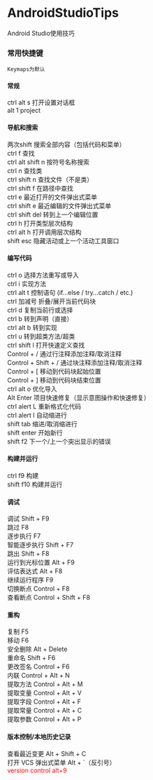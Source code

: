 # AndroidStudioTips
Android Studio使用技巧

### 常用快捷键

`Keymaps为默认`

#### 常规
ctrl alt s  打开设置对话框</br>
alt 1  project</br>


#### 导航和搜索
两次shift 搜索全部内容（包括代码和菜单）</br>
ctrl f 查找</br>
ctrl alt shift n 按符号名称搜索</br>
ctrl n 查找类</br>
ctrl shift n 查找文件（不是类）</br>
ctrl shift f 在路径中查找</br>
ctrl e 最近打开的文件弹出式菜单</br>
ctrl shift e 最近编辑的文件弹出式菜单</br>
ctrl shift del 转到上一个编辑位置</br>
ctrl h 打开类型层次结构</br>
ctrl alt h 打开调用层次结构</br>
shift esc 隐藏活动或上一个活动工具窗口</br>

#### 编写代码
ctrl o 选择方法重写或导入</br>
ctrl i 实现方法</br>
ctrl alt t 控制语句 (if...else / try...catch / etc.)</br>
ctrl 加减号 折叠/展开当前代码块</br>
ctrl d 复制当前行或选择</br>
ctrl b 转到声明（直接）</br>
ctrl alt b 转到实现</br>
ctrl u 转到超类方法/超类</br>
ctrl shift l 打开快速定义查找</br>
Control + / 通过行注释添加注释/取消注释</br>
Control + Shift + /  通过块注释添加注释/取消注释</br>
Control + [ 移动到代码块起始位置</br>
Control + ] 移动到代码块结束位置</br>
ctrl alt o 优化导入</br>
Alt Enter  项目快速修复（显示意图操作和快速修复）</br>
ctrl alert L 重新格式化代码</br>
ctrl alert I 自动缩进行</br>
shift tab 缩进/取消缩进行</br>
shift enter 开始新行</br>
shift f2 下一个/上一个突出显示的错误</br>

#### 构建并运行
ctrl f9 构建</br>
shift f10 构建并运行

#### 调试
调试	Shift + F9	</br>
跳过	F8	</br>
逐步执行	F7	</br>
智能逐步执行	Shift + F7	</br>
跳出	Shift + F8	</br>
运行到光标位置	Alt + F9	</br>
评估表达式	Alt + F8	</br>
继续运行程序	F9	</br>
切换断点	Control + F8	</br>
查看断点	Control + Shift + F8	</br>

#### 重构

复制	F5	</br>
移动	F6	</br>
安全删除	Alt + Delete	</br>
重命名	Shift + F6	</br>
更改签名	Control + F6	</br>
内联	Control + Alt + N	</br>
提取方法	Control + Alt + M	</br>
提取变量	Control + Alt + V	</br>
提取字段	Control + Alt + F	</br>
提取常量	Control + Alt + C	</br>
提取参数	Control + Alt + P	</br>

#### 版本控制/本地历史记录

查看最近变更	Alt + Shift + C</br>
打开 VCS 弹出式菜单	Alt + `（反引号）</br>
<font color=#FF0000>  version control alt+9 </font> 











